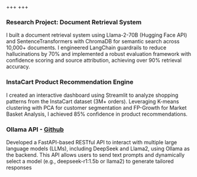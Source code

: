 +++
+++

### Research Project: Document Retrieval System  
I built a document retrieval system using Llama-2-70B (Hugging Face API) and SentenceTransformers with ChromaDB for semantic search across 10,000+ documents. I engineered LangChain guardrails to reduce hallucinations by 70% and implemented a robust evaluation framework with confidence scoring and source attribution, achieving over 90% retrieval accuracy.

### InstaCart Product Recommendation Engine  
I created an interactive dashboard using Streamlit to analyze shopping patterns from the InstaCart dataset (3M+ orders). Leveraging K-means clustering with PCA for customer segmentation and FP-Growth for Market Basket Analysis, I achieved 85% confidence in product recommendations.

### Ollama API - [Github](https://github.com/AADARSH96/deepseek-lllama-ollama-api)
Developed a FastAPI-based RESTful API to interact with multiple large language models (LLMs), including DeepSeek and Llama2, using Ollama as the backend. This API allows users to send text prompts and dynamically select a model (e.g., deepseek-r1:1.5b or llama2) to generate tailored responses
